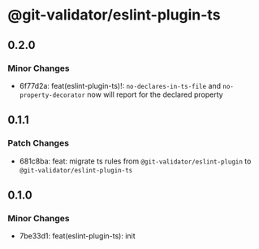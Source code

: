 # @git-validator/eslint-plugin-ts

## 0.2.0

### Minor Changes

- 6f77d2a: feat(eslint-plugin-ts)!: `no-declares-in-ts-file` and `no-property-decorator` now will report for the declared property

## 0.1.1

### Patch Changes

- 681c8ba: feat: migrate ts rules from `@git-validator/eslint-plugin` to `@git-validator/eslint-plugin-ts`

## 0.1.0

### Minor Changes

- 7be33d1: feat(eslint-plugin-ts): init
